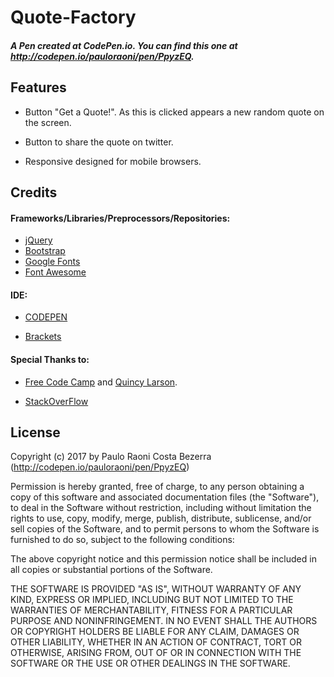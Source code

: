# Quote-Factory
##### A Pen created at CodePen.io. You can find this one at http://codepen.io/pauloraoni/pen/PpyzEQ.

## Features

- Button "Get a Quote!". As this is clicked appears a new random quote on the screen.

- Button to share the quote on twitter.

- Responsive designed for mobile browsers.

## Credits

#### Frameworks/Libraries/Preprocessors/Repositories:

- [jQuery](https://jquery.com/)
- [Bootstrap](https://getbootstrap.com/css/)
- [Google Fonts](https://fonts.google.com)
- [Font Awesome](http://fontawesome.io/)

#### IDE:

- [CODEPEN](https://codepen.io/)

- [Brackets](http://brackets.io/)

#### Special Thanks to:

- [Free Code Camp](https://www.freecodecamp.com/) and [Quincy Larson](https://www.linkedin.com/in/quincylarson/).

- [StackOverFlow](https://stackoverflow.com/) 

## License

Copyright (c) 2017 by Paulo Raoni Costa Bezerra (http://codepen.io/pauloraoni/pen/PpyzEQ)


Permission is hereby granted, free of charge, to any person obtaining a copy of this software and associated documentation files (the "Software"), to deal in the Software without restriction, including without limitation the rights to use, copy, modify, merge, publish, distribute, sublicense, and/or sell copies of the Software, and to permit persons to whom the Software is furnished to do so, subject to the following conditions:

The above copyright notice and this permission notice shall be included in all copies or substantial portions of the Software.

THE SOFTWARE IS PROVIDED "AS IS", WITHOUT WARRANTY OF ANY KIND, EXPRESS OR IMPLIED, INCLUDING BUT NOT LIMITED TO THE WARRANTIES OF MERCHANTABILITY, FITNESS FOR A PARTICULAR PURPOSE AND NONINFRINGEMENT. IN NO EVENT SHALL THE AUTHORS OR COPYRIGHT HOLDERS BE LIABLE FOR ANY CLAIM, DAMAGES OR OTHER LIABILITY, WHETHER IN AN ACTION OF CONTRACT, TORT OR OTHERWISE, ARISING FROM, OUT OF OR IN CONNECTION WITH THE SOFTWARE OR THE USE OR OTHER DEALINGS IN THE SOFTWARE.

